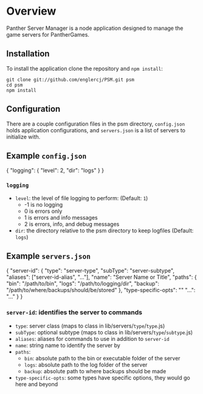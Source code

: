 Overview
========
Panther Server Manager is a node application designed to manage the game servers for PantherGames.

Installation
------------
To install the application clone the repository and `npm install`:

    git clone git://github.com/englercj/PSM.git psm
    cd psm
    npm install

Configuration
-------------
There are a couple configuration files in the psm directory, `config.json` holds application configurations, 
and `servers.json` is a list of servers to initialize with.

## Example `config.json`
{
    "logging": {
	"level": 2,
	"dir": "logs"
    }
}
### `logging`
 - `level`: the level of file logging to perform: (Default: `1`)
   - -1 is no logging
   - 0 is errors only
   - 1 is errors and info messages
   - 2 is errors, info, and debug messages
 - `dir`: the directory relative to the psm directory to keep logfiles (Default: `logs`)

## Example `servers.json`
{
    "server-id": {
        "type": "server-type",
        "subType": "server-subtype",
        "aliases": ["server-id-alias", "..."],
        "name": "Server Name or Title",
        "paths": {
            "bin": "/path/to/bin",
            "logs": "/path/to/logging/dir",
            "backup": "/path/to/where/backups/should/be/stored"
        },
        "type-specific-opts": ""
        "...": "..."
    }
}
### `server-id`: identifies the server to commands
 - `type`: server class (maps to class in lib/servers/`type`/`type`.js)
 - `subType`: optional subtype (maps to class in lib/servers/`type`/`subtype`.js)
 - `aliases`: aliases for commands to use in addition to `server-id`
 - `name`: string name to identify the server by
 - `paths`:
   - `bin`: absolute path to the bin or executable folder of the server
   - `logs`: absolute path to the log folder of the server
   - `backup`: absolute path to where backups should be made
 - `type-specific-opts`: some types have specific options, they would go here and beyond
